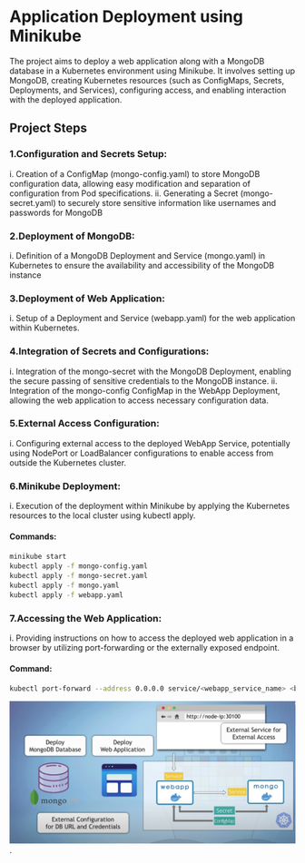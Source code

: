 # Application Deployment using Minikube

The project aims to deploy a web application along with a MongoDB database in a Kubernetes environment using Minikube. It involves setting up MongoDB, creating Kubernetes resources (such as ConfigMaps, Secrets, Deployments, and Services), configuring access, and enabling interaction with the deployed application.

## Project Steps

### 1.Configuration and Secrets Setup:
i. Creation of a ConfigMap (mongo-config.yaml) to store MongoDB configuration data, allowing easy modification and separation of configuration from Pod specifications.
ii. Generating a Secret (mongo-secret.yaml) to securely store sensitive information like usernames and passwords for MongoDB
### 2.Deployment of MongoDB:
i. Definition of a MongoDB Deployment and Service (mongo.yaml) in Kubernetes to ensure the availability and accessibility of the MongoDB instance
### 3.Deployment of Web Application:
i. Setup of a Deployment and Service (webapp.yaml) for the web application within Kubernetes.
### 4.Integration of Secrets and Configurations:
i. Integration of the mongo-secret with the MongoDB Deployment, enabling the secure passing of sensitive credentials to the MongoDB instance.
ii. Integration of the mongo-config ConfigMap in the WebApp Deployment, allowing the web application to access necessary configuration data.
### 5.External Access Configuration:
i. Configuring external access to the deployed WebApp Service, potentially using NodePort or LoadBalancer configurations to enable access from outside the Kubernetes cluster.
### 6.Minikube Deployment:
i. Execution of the deployment within Minikube by applying the Kubernetes resources to the local cluster using kubectl apply.
#### Commands:
```sh
minikube start
kubectl apply -f mongo-config.yaml
kubectl apply -f mongo-secret.yaml
kubectl apply -f mongo.yaml
kubectl apply -f webapp.yaml
```
### 7.Accessing the Web Application:
i. Providing instructions on how to access the deployed web application in a browser by utilizing port-forwarding or the externally exposed endpoint.
#### Command:
```sh
kubectl port-forward --address 0.0.0.0 service/<webapp_service_name> <browser_port>:<service_port> &
```

![alt text](https://github.com/Sharad-Parit6094/Kubernetes_Project/blob/main/Kubernetes_Project_image.png).
